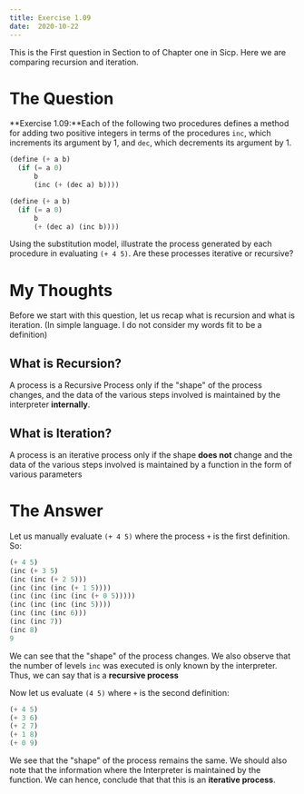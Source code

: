 ```yaml
---
title: Exercise 1.09
date:  2020-10-22
---
```


This is the First question in Section to of
Chapter one in Sicp. Here we are comparing 
recursion and iteration.

# The Question

**Exercise 1.09:**Each of the following two procedures defines
a method for adding two positive integers in terms of the
procedures `inc`, which increments its argument by 1, and `dec`,
which decrements its argument by 1.

```scheme
(define (+ a b)
  (if (= a 0)
      b
      (inc (+ (dec a) b))))

(define (+ a b)
  (if (= a 0)
      b
      (+ (dec a) (inc b))))
```

Using the substitution model, illustrate the process generated by
each procedure in evaluating `(+ 4 5)`. Are these processes iterative or recursive?

# My Thoughts

Before we start with this question, let us recap what is 
recursion and what is iteration. (In simple language. I do 
not consider my words fit to be a definition)

## What is Recursion?

A process is a Recursive Process only if the "shape" of the
process changes, and the data of the various steps involved 
is maintained by the interpreter **internally**.

## What is Iteration?

A process is an iterative process only if the shape
**does not** change and the data of the various steps
involved is maintained by a function in the form of various
parameters


# The Answer

Let us manually evaluate `(+ 4 5)` where the process `+` is
the first definition. So:

```scheme
(+ 4 5)
(inc (+ 3 5)
(inc (inc (+ 2 5)))
(inc (inc (inc (+ 1 5))))
(inc (inc (inc (inc (+ 0 5)))))
(inc (inc (inc (inc 5))))
(inc (inc (inc 6)))
(inc (inc 7))
(inc 8)
9
```

We can see that the "shape" of the process changes.
We also observe that the number of levels `inc` was
executed is only known by the interpreter. Thus, we
can say that is a **recursive process**

Now let us evaluate `(4 5)` where `+` is the second
definition:

```scheme
(+ 4 5)
(+ 3 6)
(+ 2 7)
(+ 1 8)
(+ 0 9)
```

We see that the "shape" of the process remains the same.
We should also note that the information where the Interpreter
is maintained by the function. We can hence, conclude that that
this is an **iterative process**.
